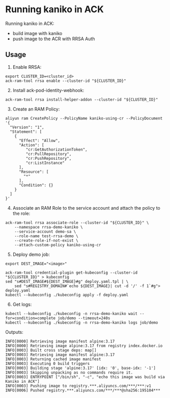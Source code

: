 # Running kaniko in ACK

Running kaniko in ACK:

* build image with kaniko
* push image to the ACR with RRSA Auth

## Usage

1. Enable RRSA:

```
export CLUSTER_ID=<cluster_id>
ack-ram-tool rrsa enable --cluster-id "${CLUSTER_ID}"
```

2. Install ack-pod-identity-webhook:

```
ack-ram-tool rrsa install-helper-addon --cluster-id "${CLUSTER_ID}"
```

3. Create an RAM Policy:

```
aliyun ram CreatePolicy --PolicyName kaniko-using-cr --PolicyDocument '{
  "Version": "1",
  "Statement": [
    {
      "Effect": "Allow",
      "Action": [
         "cr:GetAuthorizationToken",
         "cr:PullRepository",
         "cr:PushRepository",
         "cr:ListInstance"
      ],
      "Resource": [
        "*"
      ],
      "Condition": {}
    }
  ]
}'
```

4. Associate an RAM Role to the service account and attach the policy to the role:

```
ack-ram-tool rrsa associate-role --cluster-id "${CLUSTER_ID}" \
    --namespace rrsa-demo-kaniko \
    --service-account demo-sa \
    --role-name test-rrsa-demo \
    --create-role-if-not-exist \
    --attach-custom-policy kaniko-using-cr
```

5. Deploy demo job:

```
export DEST_IMAGE="<image>"

ack-ram-tool credential-plugin get-kubeconfig --cluster-id "${CLUSTER_ID}" > kubeconfig
sed "s#DEST_IMAGE#${DEST_IMAGE}#g" deploy.yaml.tpl | \
    sed "s#REGISTRY_DOMAIN#`echo ${DEST_IMAGE}| cut -d '/' -f 1`#g"> deploy.yaml
kubectl --kubeconfig ./kubeconfig apply -f deploy.yaml
```

6. Get logs:

```
kubectl --kubeconfig ./kubeconfig -n rrsa-demo-kaniko wait --for=condition=complete job/demo --timeout=240s
kubectl --kubeconfig ./kubeconfig -n rrsa-demo-kaniko logs job/demo
```

Outputs:

```
INFO[0000] Retrieving image manifest alpine:3.17        
INFO[0000] Retrieving image alpine:3.17 from registry index.docker.io 
INFO[0003] Built cross stage deps: map[]                
INFO[0003] Retrieving image manifest alpine:3.17        
INFO[0003] Returning cached image manifest              
INFO[0003] Executing 0 build triggers                   
INFO[0003] Building stage 'alpine:3.17' [idx: '0', base-idx: '-1'] 
INFO[0003] Skipping unpacking as no commands require it. 
INFO[0003] ENTRYPOINT ["/bin/sh", "-c", "echo this image was build via Kaniko in ACK"] 
INFO[0003] Pushing image to registry.***.aliyuncs.com/***/***:v1 
INFO[0006] Pushed registry.***.aliyuncs.com/***/***@sha256:195104*** 
```
